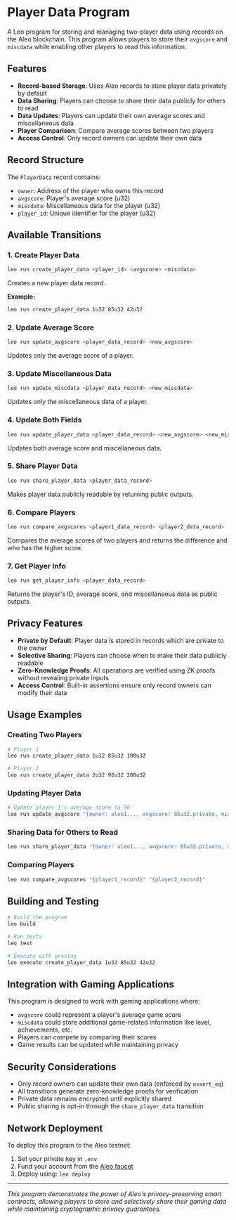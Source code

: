 # Player Data Program

A Leo program for storing and managing two-player data using records on the Aleo blockchain. This program allows players to store their `avgscore` and `miscdata` while enabling other players to read this information.

## Features

- **Record-based Storage**: Uses Aleo records to store player data privately by default
- **Data Sharing**: Players can choose to share their data publicly for others to read
- **Data Updates**: Players can update their own average scores and miscellaneous data
- **Player Comparison**: Compare average scores between two players
- **Access Control**: Only record owners can update their own data

## Record Structure

The `PlayerData` record contains:
- `owner`: Address of the player who owns this record
- `avgscore`: Player's average score (u32)
- `miscdata`: Miscellaneous data for the player (u32)
- `player_id`: Unique identifier for the player (u32)

## Available Transitions

### 1. Create Player Data
```bash
leo run create_player_data <player_id> <avgscore> <miscdata>
```
Creates a new player data record.

**Example:**
```bash
leo run create_player_data 1u32 85u32 42u32
```

### 2. Update Average Score
```bash
leo run update_avgscore <player_data_record> <new_avgscore>
```
Updates only the average score of a player.

### 3. Update Miscellaneous Data
```bash
leo run update_miscdata <player_data_record> <new_miscdata>
```
Updates only the miscellaneous data of a player.

### 4. Update Both Fields
```bash
leo run update_player_data <player_data_record> <new_avgscore> <new_miscdata>
```
Updates both average score and miscellaneous data.

### 5. Share Player Data
```bash
leo run share_player_data <player_data_record>
```
Makes player data publicly readable by returning public outputs.

### 6. Compare Players
```bash
leo run compare_avgscores <player1_data_record> <player2_data_record>
```
Compares the average scores of two players and returns the difference and who has the higher score.

### 7. Get Player Info
```bash
leo run get_player_info <player_data_record>
```
Returns the player's ID, average score, and miscellaneous data as public outputs.

## Privacy Features

- **Private by Default**: Player data is stored in records which are private to the owner
- **Selective Sharing**: Players can choose when to make their data publicly readable
- **Zero-Knowledge Proofs**: All operations are verified using ZK proofs without revealing private inputs
- **Access Control**: Built-in assertions ensure only record owners can modify their data

## Usage Examples

### Creating Two Players
```bash
# Player 1
leo run create_player_data 1u32 85u32 100u32

# Player 2  
leo run create_player_data 2u32 92u32 200u32
```

### Updating Player Data
```bash
# Update player 1's average score to 90
leo run update_avgscore "{owner: aleo1..., avgscore: 85u32.private, miscdata: 100u32.private, player_id: 1u32.private, _nonce: ...}" 90u32
```

### Sharing Data for Others to Read
```bash
leo run share_player_data "{owner: aleo1..., avgscore: 85u32.private, miscdata: 100u32.private, player_id: 1u32.private, _nonce: ...}"
```

### Comparing Players
```bash
leo run compare_avgscores "{player1_record}" "{player2_record}"
```

## Building and Testing

```bash
# Build the program
leo build

# Run tests
leo test

# Execute with proving
leo execute create_player_data 1u32 85u32 42u32
```

## Integration with Gaming Applications

This program is designed to work with gaming applications where:
- `avgscore` could represent a player's average game score
- `miscdata` could store additional game-related information like level, achievements, etc.
- Players can compete by comparing their scores
- Game results can be updated while maintaining privacy

## Security Considerations

- Only record owners can update their own data (enforced by `assert_eq`)
- All transitions generate zero-knowledge proofs for verification
- Private data remains encrypted until explicitly shared
- Public sharing is opt-in through the `share_player_data` transition

## Network Deployment

To deploy this program to the Aleo testnet:

1. Set your private key in `.env`
2. Fund your account from the [Aleo faucet](https://faucet.aleo.org/)
3. Deploy using: `leo deploy`

---

*This program demonstrates the power of Aleo's privacy-preserving smart contracts, allowing players to store and selectively share their gaming data while maintaining cryptographic privacy guarantees.* 